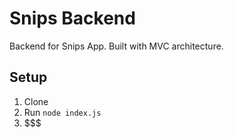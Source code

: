 # Snips Backend

Backend for Snips App.
Built with MVC architecture.

## Setup
1. Clone
2. Run `node index.js`
3. $$$